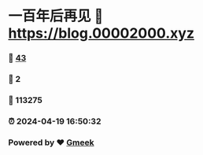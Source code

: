 # 一百年后再见 :link: https://blog.00002000.xyz 
### :page_facing_up: [43](https://blog.00002000.xyz/tag.html) 
### :speech_balloon: 2 
### :hibiscus: 113275 
### :alarm_clock: 2024-04-19 16:50:32 
### Powered by :heart: [Gmeek](https://github.com/Meekdai/Gmeek)

